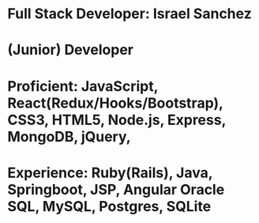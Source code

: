 # Full Stack Developer: Israel Sanchez
# (Junior) Developer
# Proficient: JavaScript, React(Redux/Hooks/Bootstrap), CSS3, HTML5, Node.js, Express, MongoDB, jQuery,
# Experience: Ruby(Rails), Java, Springboot, JSP, Angular Oracle SQL, MySQL, Postgres, SQLite
